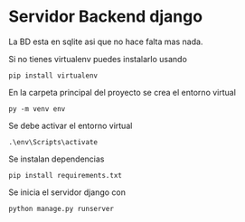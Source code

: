 # Servidor Backend django
La BD esta en sqlite asi que no hace falta mas nada.

Si no tienes virtualenv puedes instalarlo usando 

    pip install virtualenv

En la carpeta principal del proyecto se crea el entorno virtual

    py -m venv env

Se debe activar el entorno virtual

    .\env\Scripts\activate

Se instalan dependencias

    pip install requirements.txt

Se inicia el servidor django con 

    python manage.py runserver

